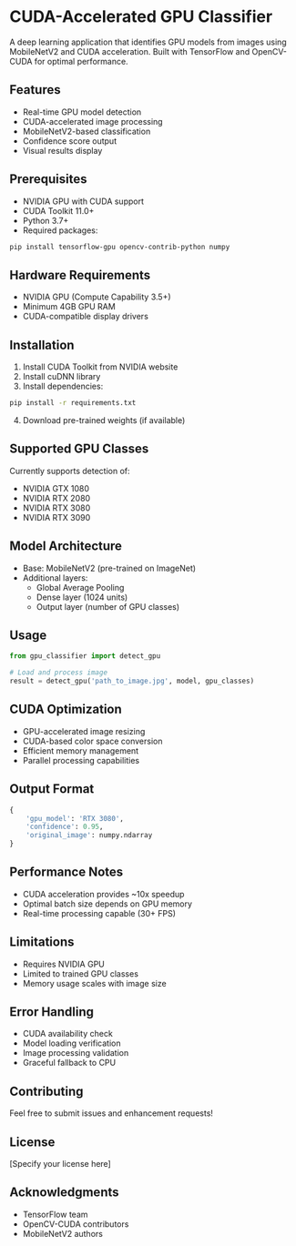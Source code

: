# CUDA-Accelerated GPU Classifier

A deep learning application that identifies GPU models from images using MobileNetV2 and CUDA acceleration. Built with TensorFlow and OpenCV-CUDA for optimal performance.

## Features

- Real-time GPU model detection
- CUDA-accelerated image processing
- MobileNetV2-based classification
- Confidence score output
- Visual results display

## Prerequisites

- NVIDIA GPU with CUDA support
- CUDA Toolkit 11.0+
- Python 3.7+
- Required packages:
```bash
pip install tensorflow-gpu opencv-contrib-python numpy
```

## Hardware Requirements

- NVIDIA GPU (Compute Capability 3.5+)
- Minimum 4GB GPU RAM
- CUDA-compatible display drivers

## Installation

1. Install CUDA Toolkit from NVIDIA website
2. Install cuDNN library
3. Install dependencies:
```bash
pip install -r requirements.txt
```
4. Download pre-trained weights (if available)

## Supported GPU Classes

Currently supports detection of:
- NVIDIA GTX 1080
- NVIDIA RTX 2080
- NVIDIA RTX 3080
- NVIDIA RTX 3090

## Model Architecture

- Base: MobileNetV2 (pre-trained on ImageNet)
- Additional layers:
  - Global Average Pooling
  - Dense layer (1024 units)
  - Output layer (number of GPU classes)

## Usage

```python
from gpu_classifier import detect_gpu

# Load and process image
result = detect_gpu('path_to_image.jpg', model, gpu_classes)
```

## CUDA Optimization

- GPU-accelerated image resizing
- CUDA-based color space conversion
- Efficient memory management
- Parallel processing capabilities

## Output Format

```python
{
    'gpu_model': 'RTX 3080',
    'confidence': 0.95,
    'original_image': numpy.ndarray
}
```

## Performance Notes

- CUDA acceleration provides ~10x speedup
- Optimal batch size depends on GPU memory
- Real-time processing capable (30+ FPS)

## Limitations

- Requires NVIDIA GPU
- Limited to trained GPU classes
- Memory usage scales with image size

## Error Handling

- CUDA availability check
- Model loading verification
- Image processing validation
- Graceful fallback to CPU

## Contributing

Feel free to submit issues and enhancement requests!

## License

[Specify your license here]

## Acknowledgments

- TensorFlow team
- OpenCV-CUDA contributors
- MobileNetV2 authors
